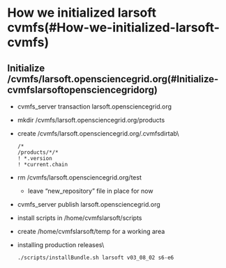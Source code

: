 How we initialized larsoft cvmfs(#How-we-initialized-larsoft-cvmfs)
======================================================================

Initialize /cvmfs/larsoft.opensciencegrid.org(#Initialize-cvmfslarsoftopensciencegridorg)
--------------------------------------------------------------------------------------------

-   cvmfs\_server transaction larsoft.opensciencegrid.org
-   mkdir /cvmfs/larsoft.opensciencegrid.org/products
-   create /cvmfs/larsoft.opensciencegrid.org/.cvmfsdirtab\

        /*
        /products/*/*
        ! *.version
        ! *current.chain

-   rm /cvmfs/larsoft.opensciencegrid.org/test
    -   leave “new\_repository” file in place for now
-   cvmfs\_server publish larsoft.opensciencegrid.org
-   install scripts in /home/cvmfslarsoft/scripts
-   create /home/cvmfslarsoft/temp for a working area
-   installing production releases\

        ./scripts/installBundle.sh larsoft v03_08_02 s6-e6
